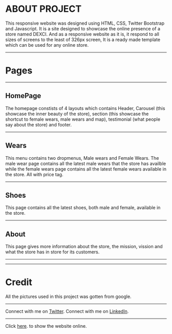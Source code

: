 # ABOUT PROJECT

This responsive website was designed using HTML, CSS, Twitter Bootstrap and Javascript. It is a site designed to showcase the online presence of a store named DEXCI. And as a responsive website as it is, it respond to all sizes of screens to the least of 326px screen, It is a ready made template which can be used for any online store.

----
# Pages
----
## HomePage

The homepage constists of 4 layouts which contains Header, Carousel (this showcase the inner beauty of the store), section (this showcase the shortcut to female wears, male wears and map), testimonial (what people say about the store) and footer.

-----

## Wears

This menu contains two dropmenus, Male wears and Female Wears. The male wear page contains all the latest male wears that the store has availble while the female wears page contains all the latest female wears available in the store. All with price tag.

----

## Shoes

This page contains all the latest shoes, both male and female, available in the store.

----

## About

This page gives more information about the store, the mission, vission and what the store has in store for its customers.

----
----

# Credit

All the pictures used in this project was gotten from google.

----
Connect with me on [Twitter](https://twitter.com/Mr_Art_officia).
Connect with me on [LinkedIn](https://www.linkedin.com/in/raphael-adegunle-131844182/).

----
Click [here](https://mr-art-coder.github.io/Store-Website-Template/myproject). to show the website online.


